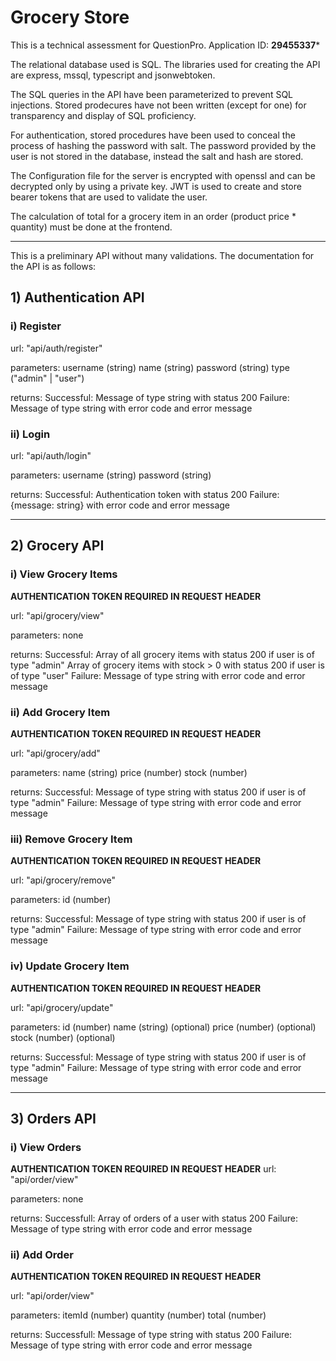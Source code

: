 # Grocery Store

This is a technical assessment for QuestionPro. Application ID: **29455337***

The relational database used is SQL.
The libraries used for creating the API are express, mssql, typescript and jsonwebtoken.

The SQL queries in the API have been parameterized to prevent SQL injections. 
Stored prodecures have not been written (except for one) for transparency and display of SQL proficiency. 

For authentication, stored procedures have been used to conceal the process of hashing the password with salt. The password provided by the user is not stored in the database, instead the salt and hash are stored. 

The Configuration file for the server is encrypted with openssl and can be decrypted only by using a private key.
JWT is used to create and store bearer tokens that are used to validate the user.

The calculation of total for a grocery item in an order (product price * quantity) must be done at the frontend. 

---
This is a preliminary API without many validations. The documentation for the API is as follows:

## 1) Authentication API

### i) Register
url: "api/auth/register"

parameters: 
  username (string)
  name (string)
  password (string)
  type ("admin" | "user")

returns: 
Successful: Message of type string with status 200
Failure: Message of type string with error code and error message

### ii) Login
url: "api/auth/login"
  
parameters: 
  username (string)
  password (string)

returns: 
  Successful: Authentication token with status 200
  Failure: {message: string} with error code and error message

---
## 2) Grocery API

### i) View Grocery Items
**AUTHENTICATION TOKEN REQUIRED IN REQUEST HEADER**

url: "api/grocery/view"

parameters: none

returns: 
  Successful: 
    Array of all grocery items with status 200 if user is of type "admin"
    Array of grocery items with stock > 0 with status 200 if user is of type "user"
  Failure: Message of type string with error code and error message

### ii) Add Grocery Item
**AUTHENTICATION TOKEN REQUIRED IN REQUEST HEADER**

url: "api/grocery/add"

parameters: 
  name (string)
  price (number)
  stock (number)

returns:
Successful: Message of type string with status 200 if user is of type "admin"
Failure: Message of type string with error code and error message


### iii) Remove Grocery Item
**AUTHENTICATION TOKEN REQUIRED IN REQUEST HEADER**

url: "api/grocery/remove"

parameters: 
  id (number)

returns:
Successful: Message of type string with status 200 if user is of type "admin"
Failure: Message of type string with error code and error message

### iv) Update Grocery Item
**AUTHENTICATION TOKEN REQUIRED IN REQUEST HEADER**

url: "api/grocery/update"

parameters: 
  id (number)
  name (string) (optional)
  price (number) (optional)
  stock (number) (optional)

returns:
Successful: Message of type string with status 200 if user is of type "admin"
Failure: Message of type string with error code and error message

---
## 3) Orders API

### i) View Orders
**AUTHENTICATION TOKEN REQUIRED IN REQUEST HEADER**
url: "api/order/view"

parameters: none

returns:
Successfull: Array of orders of a user with status 200
Failure: Message of type string with error code and error message

### ii) Add Order
**AUTHENTICATION TOKEN REQUIRED IN REQUEST HEADER**

url: "api/order/view"

parameters: 
  itemId (number)
  quantity (number)
  total (number)

returns:
Successfull: Message of type string with status 200
Failure: Message of type string with error code and error message

